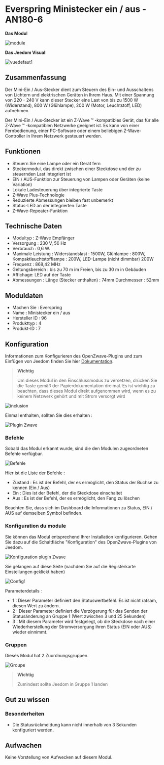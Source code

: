 # Everspring Ministecker ein / aus - AN180-6

**Das Modul**

![module](images/everspring.AN180-6/module.jpg)

**Das Jeedom Visual**

![vuedefaut1](images/everspring.AN180-6/vuedefaut1.jpg)

## Zusammenfassung

Der Mini-Ein / Aus-Stecker dient zum Steuern des Ein- und Ausschaltens von Lichtern und elektrischen Geräten in Ihrem Haus. Mit einer Spannung von 220 - 240 V kann dieser Stecker eine Last von bis zu 1500 W (Widerstand), 800 W (Glühlampe), 200 W (Motor, Leuchtstoff, LED) aufnehmen.

Der Mini-Ein / Aus-Stecker ist ein Z-Wave ™ -kompatibles Gerät, das für alle Z-Wave ™ -kompatiblen Netzwerke geeignet ist. Es kann von einer Fernbedienung, einer PC-Software oder einem beliebigen Z-Wave-Controller in Ihrem Netzwerk gesteuert werden.

## Funktionen

-   Steuern Sie eine Lampe oder ein Gerät fern
-   Steckermodul, das direkt zwischen einer Steckdose und der zu steuernden Last integriert ist
-   EIN / AUS-Funktion zur Steuerung von Lampen oder Geräten (keine Variation)
-   Lokale Ladesteuerung über integrierte Taste
-   Z-Wave Plus-Technologie
-   Reduzierte Abmessungen bleiben fast unbemerkt
-   Status-LED an der integrierten Taste
-   Z-Wave-Repeater-Funktion

## Technische Daten

-   Modultyp : Z-Wave Empfänger
-   Versorgung : 230 V, 50 Hz
-   Verbrauch : 0,6 W.
-   Maximale Leistung : Widerstandslast : 1500W, Glühlampe : 800W, Kompaktleuchtstofflampe : 200W, LED-Lampe (nicht dimmbar) 200W
-   Frequenz : 868,42 MHz
-   Geltungsbereich : bis zu 70 m im Freien, bis zu 30 m in Gebäuden
-   Affichage: LED auf der Taste
-   Abmessungen : Länge (Stecker enthalten) : 74mm Durchmesser : 52mm

## Moduldaten

-   Machen Sie : Everspring
-   Name : Ministecker ein / aus
-   Hersteller ID : 96
-   Produkttyp : 4
-   Produkt-ID : 7

## Konfiguration

Informationen zum Konfigurieren des OpenZwave-Plugins und zum Einfügen von Jeedom finden Sie hier [Dokumentation](https://doc.jeedom.com/de_DE/plugins/automation%20protocol/openzwave/).

> **Wichtig**
>
> Um dieses Modul in den Einschlussmodus zu versetzen, drücken Sie die Taste gemäß der Papierdokumentation dreimal. Es ist wichtig zu beachten, dass dieses Modul direkt aufgenommen wird, wenn es zu keinem Netzwerk gehört und mit Strom versorgt wird

![inclusion](images/everspring.AN180-6/inclusion.jpg)

Einmal enthalten, sollten Sie dies erhalten :

![Plugin Zwave](images/everspring.AN180-6/information.jpg)

### Befehle

Sobald das Modul erkannt wurde, sind die den Modulen zugeordneten Befehle verfügbar.

![Befehle](images/everspring.AN180-6/commandes.jpg)

Hier ist die Liste der Befehle :

-   Zustand : Es ist der Befehl, der es ermöglicht, den Status der Buchse zu kennen (Ein / Aus)
-   Ein : Dies ist der Befehl, der die Steckdose einschaltet
-   Aus : Es ist der Befehl, der es ermöglicht, den Fang zu löschen

Beachten Sie, dass sich im Dashboard die Informationen zu Status, EIN / AUS auf demselben Symbol befinden.

### Konfiguration du module

Sie können das Modul entsprechend Ihrer Installation konfigurieren. Gehen Sie dazu auf die Schaltfläche "Konfiguration" des OpenZwave-Plugins von Jeedom.

![Konfiguration plugin Zwave](images/plugin/bouton_configuration.jpg)

Sie gelangen auf diese Seite (nachdem Sie auf die Registerkarte Einstellungen geklickt haben)

![Config1](images/everspring.AN180-6/config1.jpg)

Parameterdetails :

-   1 : Dieser Parameter definiert den Statuswertbefehl. Es ist nicht ratsam, diesen Wert zu ändern.
-   2 : Dieser Parameter definiert die Verzögerung für das Senden der Statusänderung an Gruppe 1 (Wert zwischen 3 und 25 Sekunden)
-   3 : Mit diesem Parameter wird festgelegt, ob die Steckdose nach einer Wiederherstellung der Stromversorgung ihren Status (EIN oder AUS) wieder einnimmt.

### Gruppen

Dieses Modul hat 2 Zuordnungsgruppen.

![Groupe](images/everspring.AN180-6/groupe.jpg)

> **Wichtig**
>
> Zumindest sollte Jeedom in Gruppe 1 landen

## Gut zu wissen

### Besonderheiten

-   Die Statusrückmeldung kann nicht innerhalb von 3 Sekunden konfiguriert werden.

## Aufwachen

Keine Vorstellung von Aufwecken auf diesem Modul.
